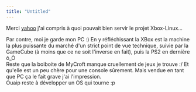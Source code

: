 ```yaml
---
title: "Untitled"
---
```


Merci [yahoo](http://fr.news.yahoo.com/020731/7/2p71l.html) j'ai compris à
quoi pouvait bien servir le projet Xbox-Linux...

Par contre, moi je garde mon PC :) En y réfléchissant la XBox est la machine
la plus puissante du marché d'un strict point de vue technique, suivie par la
GameCube (à moins que ce ne soit l'inverse en fait), puis la PS2 en dernière
ô_Ô  
Reste que la boiboite de MyCroft manque cruellement de jeux je trouve :/ Et
qu'elle est un peu chère pour une console sûrement. Mais vendue en tant que PC
ça le fait grave j'ai l'impression.  
Ouaip reste à développer un OS qui tourne :p

